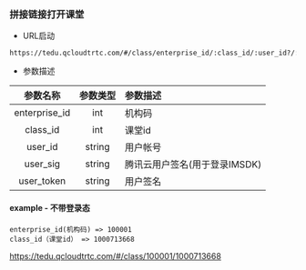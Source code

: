 ### 拼接链接打开课堂

- URL启动

```
https://tedu.qcloudtrtc.com/#/class/enterprise_id/:class_id/:user_id?/:user_sig?/:user_token?
```

- 参数描述

参数名称|参数类型|参数描述
:--:|:--:|:--
enterprise_id|int|机构码
class_id|int|课堂id
user_id|string|用户帐号
user_sig|string|腾讯云用户签名(用于登录IMSDK)
user_token|string|用户签名


#### example - 不带登录态
```
enterprise_id(机构码) => 100001
class_id（课堂id） => 1000713668
```

https://tedu.qcloudtrtc.com/#/class/100001/1000713668